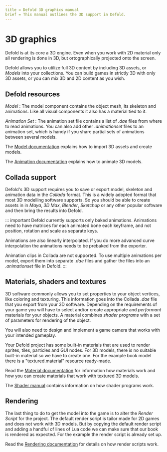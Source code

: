 ```yaml
---
title = Defold 3D graphics manual
brief = This manual outlines the 3D support in Defold.
---
```


# 3D graphics

Defold is at its core a 3D engine. Even when you work with 2D material only all rendering is done in 3D, but ortographically projected onto the screen.

Defold allows you to utilize full 3D content by including 3D assets, or _Models_ into your collections. You can build games in strictly 3D with only 3D assets, or you can mix 3D and 2D content as you wish.

## Defold resources

*Model*
: The model component contains the object mesh, its skeleton and animations. Like all visual components it also has a material tied to it.

*Animation Set*
: The animation set file contains a list of *.dae* files from where to read animations. You can also add other *.animationset* files to an animation set, which is handy if you share partial sets of animations between several models.


The [Model documentation](/manuals/model) explains how to import 3D assets and create models.

The [Animation documentation](/manuals/animation) explains how to animate 3D models.

## Collada support

Defold's 3D support requires you to save or export model, skeleton and animation data in the _Collada_ format. This is a widely adopted format that most 3D modelling software supports. So you should be able to create assets in in _Maya_, _3D Max_, _Blender_, _Sketchup_ or any other popular software and then bring the results into Defold.

::: important
Defold currently supports only baked animations. Animations need to have matrices for each animated bone each keyframe, and not position, rotation and scale as separate keys.

Animations are also linearly interpolated. If you do more advanced curve interpolation the animations needs to be prebaked from the exporter.

Animation clips in Collada are not supported. To use multiple animations per model, export them into separate *.dae* files and gather the files into an *.animationset* file in Defold.
:::

## Materials, shaders and textures

3D software commonly allows you to set properties to your object vertices, like coloring and texturing. This information goes into the Collada *.dae* file that you export from your 3D software. Depending on the requirements of your game you will have to select and/or create appropriate and _performant_ materials for your objects. A material combines _shader programs_ with a set of parameters for rendering of the object.

You will also need to design and implement a game camera that works with your intended gameplay.

Your Defold project has some built-in materials that are used to render sprites, tiles, particles and GUI nodes. For 3D models, there is no suitable built-in material so we have to create one. For the example book model there is a "textured.material" resource ready-made.

Read the [Material documentation](/manuals/material) for information how materials work and how you can create materials that work with textured 3D models.

The [Shader manual](/manuals/shader) contains information on how shader programs work.

## Rendering

The last thing to do to get the model into the game is to alter the *Render Script* for the project. The default render script is tailor made for 2D games and does not work with 3D models. But by copying the default render script and adding a handful of lines of Lua code we can make sure that our book is rendered as expected. For the example the render script is already set up.

Read the [Rendering documentation](/manuals/rendering) for details on how render scripts work.


